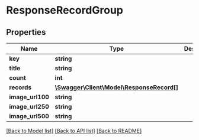 # ResponseRecordGroup

## Properties
Name | Type | Description | Notes
------------ | ------------- | ------------- | -------------
**key** | **string** |  | [optional] 
**title** | **string** |  | [optional] 
**count** | **int** |  | [optional] 
**records** | [**\Swagger\Client\Model\ResponseRecord[]**](ResponseRecord.md) |  | [optional] 
**image_url100** | **string** |  | [optional] 
**image_url250** | **string** |  | [optional] 
**image_url500** | **string** |  | [optional] 

[[Back to Model list]](../../README.md#documentation-for-models) [[Back to API list]](../../README.md#documentation-for-api-endpoints) [[Back to README]](../../README.md)

